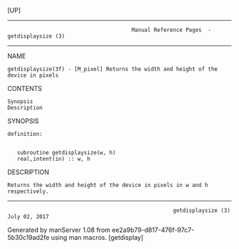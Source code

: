 [UP]

-----------------------------------------------------------------------------------------------------------------------------------
                                           Manual Reference Pages  - getdisplaysize (3)
-----------------------------------------------------------------------------------------------------------------------------------
                                                                 
NAME

    getdisplaysize(3f) - [M_pixel] Returns the width and height of the device in pixels

CONTENTS

    Synopsis
    Description

SYNOPSIS

    definition:


       subroutine getdisplaysize(w, h)
       real,intent(in) :: w, h



DESCRIPTION

    Returns the width and height of the device in pixels in w and h respectively.

-----------------------------------------------------------------------------------------------------------------------------------

                                                        getdisplaysize (3)                                            July 02, 2017

Generated by manServer 1.08 from ee2a9b79-d817-476f-97c7-5b30c19ad2fe using man macros.
                                                           [getdisplay]
